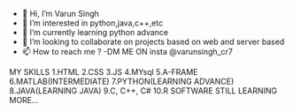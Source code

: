 - 👋 Hi, I’m Varun Singh
- 👀 I’m interested in python,java,c++,etc
- 🌱 I’m currently learning python advance
- 💞️ I’m looking to collaborate on projects based on web and server based
- 📫 How to reach me ?
-DM ME ON insta @varunsingh_cr7

MY SKILLS
1.HTML
2.CSS
3.JS
4.MYsql
5.A-FRAME
6.MATLAB(INTERMEDIATE)
7.PYTHON(LEARNING ADVANCE)
8.JAVA(LEARNING JAVA)
9.C, C++, C#
10.R SOFTWARE
STILL LEARNING MORE...
